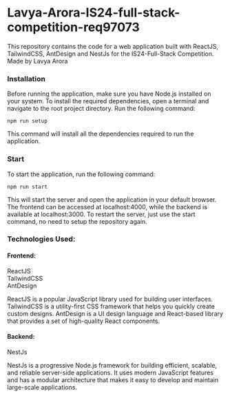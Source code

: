 # Lavya-Arora-IS24-full-stack-competition-req97073

This repository contains the code for a web application built with ReactJS, TailwindCSS, AntDesign and NestJs for the IS24-Full-Stack Competition. Made by Lavya Arora

### Installation
Before running the application, make sure you have Node.js installed on your system. To install the required dependencies, open a terminal and navigate to the root project directory. Run the following command:

`npm run setup`

This command will install all the dependencies required to run the application.

### Start

To start the application, run the following command:

`npm run start`

This will start the server and open the application in your default browser. The frontend can be accessed at localhost:4000, while the backend is available at localhost:3000. To restart the server, just use the start command, no need to setup the repository again.

### Technologies Used:

#### Frontend:
ReactJS  
TailwindCSS  
AntDesign  

ReactJS is a popular JavaScript library used for building user interfaces. TailwindCSS is a utility-first CSS framework that helps you quickly create custom designs. AntDesign is a UI design language and React-based library that provides a set of high-quality React components.

#### Backend:
NestJs

NestJs is a progressive Node.js framework for building efficient, scalable, and reliable server-side applications. It uses modern JavaScript features and has a modular architecture that makes it easy to develop and maintain large-scale applications.
